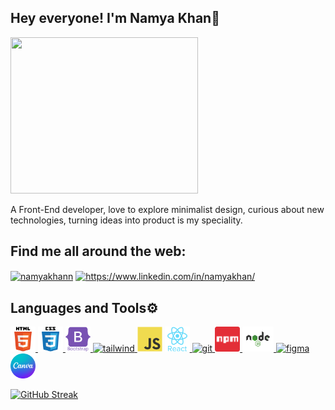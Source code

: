 ##  Hey everyone! I'm Namya Khan👋

<img src="https://user-images.githubusercontent.com/82830866/177010793-a1b9e4b9-c265-4b22-a36d-fe9d86f3f5ba.gif" width="300" height="250">

A Front-End developer, love to explore minimalist design, curious about new technologies, turning ideas into product is my speciality.

## Find me all around the web: ##
<p align="left">
<a href="https://twitter.com/namyakhann" target="blank"><img align="center" src="https://raw.githubusercontent.com/rahuldkjain/github-profile-readme-generator/master/src/images/icons/Social/twitter.svg" alt="namyakhann" height="30" width="40" /></a>
<a href="https://linkedin.com/in/https://www.linkedin.com/in/namyakhan/" target="blank"><img align="center" src="https://raw.githubusercontent.com/rahuldkjain/github-profile-readme-generator/master/src/images/icons/Social/linked-in-alt.svg" alt="https://www.linkedin.com/in/namyakhan/" height="30" width="40" /></a>
<a href="http://instagram.com/namyakhann" target="blank"><img align="center" src="https://github.com/mishmanners/MishManners/blob/master/socials/instagram.png" alt="" height="30" /></a>
  </p>


## Languages and Tools⚙ ##
<p align="left"> <a href="https://getbootstrap.com" target="_blank" rel="noreferrer"> 
  
  <img src="https://raw.githubusercontent.com/devicons/devicon/master/icons/html5/html5-original-wordmark.svg" alt="html5" width="40" height="40"/> </a><a href="https://developer.mozilla.org/en-US/docs/Web/JavaScript" target="_blank" rel="noreferrer"> 
  <img src="https://raw.githubusercontent.com/devicons/devicon/master/icons/css3/css3-original-wordmark.svg" alt="css3" width="40" height="40"/> </a> <a href="https://www.figma.com/" target="_blank" rel="noreferrer">
  <img src="https://raw.githubusercontent.com/devicons/devicon/master/icons/bootstrap/bootstrap-plain-wordmark.svg" alt="bootstrap" width="40" height="40"/> </a> <a href="https://www.w3schools.com/cpp/" target="_blank" rel="noreferrer">
  <img src="https://www.vectorlogo.zone/logos/tailwindcss/tailwindcss-icon.svg" alt="tailwind" width="40" height="40"/> </a> <img src="https://raw.githubusercontent.com/devicons/devicon/master/icons/javascript/javascript-original.svg" alt="javascript" width="40" height="40"/> </a> <a href="https://reactjs.org/" target="_blank" rel="noreferrer">
  <img src="https://raw.githubusercontent.com/devicons/devicon/master/icons/react/react-original-wordmark.svg" alt="react" width="40" height="40"/> </a> <a href="https://tailwindcss.com/" target="_blank" rel="noreferrer"> <img src="https://www.vectorlogo.zone/logos/git-scm/git-scm-icon.svg" alt="git" width="40" height="40"/> </a> <a href="https://www.w3.org/html/" target="_blank" rel="noreferrer">
    <img src="npm.png" alt="npm" width="40" height="40"/>
      <img src="nodejs.png" alt="nodejs" width="50" height="40"/>
  <img src="https://www.vectorlogo.zone/logos/figma/figma-icon.svg" alt="figma" width="40" height="40"/> </a> <a href="https://git-scm.com/" target="_blank" rel="noreferrer"> 
  <img src="canva.png" alt="canva" width="40" height="40"/>
</p>


[![GitHub Streak](http://github-readme-streak-stats.herokuapp.com?user=namyakhan&theme=radical)](https://git.io/streak-stats)
